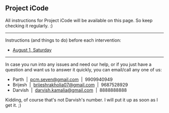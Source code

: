 Project iCode
-------------

All instructions for Project iCode will be available on this page.
So keep checking it regularly. :)

---

Instructions (and things to do) before each intervention:

- [August 1, Saturday][1/8]

[1/8]: 1-8.html

---

In case you run into any issues and need our help, or if you just have a
question and want us to answer it quickly, you can email/call any one of us:

- Parth &nbsp;|&nbsp; pcm.seven@gmail.com &nbsp;|&nbsp; 9909940949
- Brijesh &nbsp;|&nbsp; brijeshrakholia07@gmail.com &nbsp;|&nbsp; 9687528929
- Darvish &nbsp;|&nbsp; darvish.kamalia@gmail.com &nbsp;|&nbsp; 8888888888

Kidding, of course that's not Darvish's number. I will put it up as soon as I
get it. ;)
